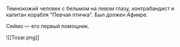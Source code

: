 
Темнокожий человек с бельмом на левом глазу, контрабандист и капитан корабля "Певчая птичка".  Был должен Афиире.

Сеймо — его первый помощник.

![[Tosar.png]]


